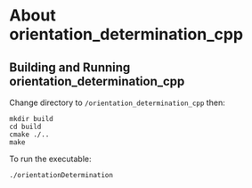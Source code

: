 # About orientation_determination_cpp
## Building and Running orientation_determination_cpp
Change directory to `/orientation_determination_cpp` then:
```
mkdir build
cd build
cmake ./..
make
```
To run the executable:
```
./orientationDetermination
```

